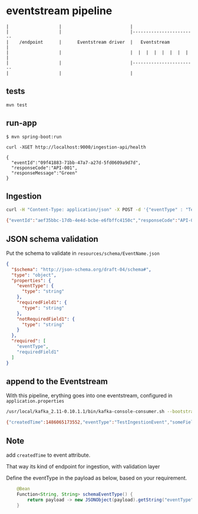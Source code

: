 
eventstream pipeline
=========================


```
|                   |                          |
|                   |                          |------------------------
|    /endpoint      |      Eventstream driver  |   Eventstream         |
|                   |                          |  |  |  |  |  |  |  |  |
|                   |                          |------------------------
|                   |                          |

```


tests
-----

```
mvn test
```

run-app
-------

```
$ mvn spring-boot:run
```

```
curl -XGET http://localhost:9000/ingestion-api/health

{ 
  "eventId":"09f41883-71bb-47a7-a27d-5fd0609a9d7d",
  "responseCode":"API-001",
  "responseMessage":"Green"
}

```

Ingestion
---------

```bash
curl -H "Content-Type: application/json" -X POST -d '{"eventType" : "TestIngestionEvent", "someField1" : "someValue1"}' localhost:9000/ingestion-api/ingest

{"eventId":"aef35bbc-17db-4e4d-bcbe-e6fbffc4150c","responseCode":"API-002","responseMessage":"Payload accepted"}

```

JSON schema validation 
------------------------

Put the schema to validate in `resources/schema/EventName.json`

```json
{
  "$schema": "http://json-schema.org/draft-04/schema#",
  "type": "object",
  "properties": {
    "eventType": {
      "type": "string"
    },
    "requiredField1": {
      "type": "string"
    },
    "notRequiredField1": {
      "type": "string"
    }
  },
  "required": [
    "eventType",
    "requiredField1"
  ]
}
```


append to the Eventstream
-------------------------

With this pipeline, erything goes into one eventstream, configured in 
`application.properties`

```bash
/usr/local/kafka_2.11-0.10.1.1/bin/kafka-console-consumer.sh --bootstrap-server localhost:9092 --topic "EventStream" --from-beginning

{"createdTime":1486065173552,"eventType":"TestIngestionEvent","someField1":"someValue1"}

```

Note
----

add `createdTime` to event attribute. 

That way its kind of endpoint for ingestion, with validation layer

Define the eventType in the payload as below, based on your requirement.

```java
    @Bean
    Function<String, String> schemaEventType() {
        return payload -> new JSONObject(payload).getString("eventType");
    }
```
